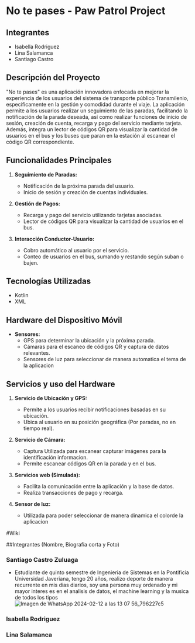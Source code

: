 # No te pases - Paw Patrol Project

## Integrantes

- Isabella Rodriguez
- Lina Salamanca
- Santiago Castro

## Descripción del Proyecto

"No te pases" es una aplicación innovadora enfocada en mejorar la experiencia de los usuarios del sistema de transporte público Transmilenio, específicamente en la gestión y comodidad durante el viaje. La aplicación permite a los usuarios realizar un seguimiento de las paradas, facilitando la notificación de la parada deseada, así como realizar funciones de inicio de sesión, creación de cuenta, recarga y pago del servicio mediante tarjeta. Además, integra un lector de códigos QR para visualizar la cantidad de usuarios en el bus y los buses que paran en la estación al escanear el código QR correspondiente.

## Funcionalidades Principales

1. **Seguimiento de Paradas:**
   - Notificación de la próxima parada del usuario.
   - Inicio de sesión y creación de cuentas individuales.

2. **Gestión de Pagos:**
   - Recarga y pago del servicio utilizando tarjetas asociadas.
   - Lector de códigos QR para visualizar la cantidad de usuarios en el bus.

3. **Interacción Conductor-Usuario:**
   - Cobro automático al usuario por el servicio.
   - Conteo de usuarios en el bus, sumando y restando según suban o bajen.

## Tecnologías Utilizadas

-  Kotlin
-  XML

## Hardware del Dispositivo Móvil

- **Sensores:**
  - GPS para determinar la ubicación y la próxima parada.
  - Cámaras para el escaneo de códigos QR y captura de datos relevantes.
  - Sensores de luz para seleccionar de manera automatica el tema de la aplicacion
 
 ## Servicios y uso del Hardware

1. **Servicio de Ubicación y GPS:**
   - Permite a los usuarios recibir notificaciones basadas en su ubicación.
   - Ubica al usuario en su posición geográfica (Por paradas, no en tiempo real).

2. **Servicio de Cámara:**
   - Captura Utilizada para escanear capturar imágenes para la identificación informacion.
   - Permite escanear códigos QR en la parada y en el bus.

3. **Servicios web (Simulada):**
   - Facilita la comunicación entre la aplicación y la base de datos.
   - Realiza transacciones de pago y recarga.

4. **Sensor de luz:**
   - Utilizada para poder seleccionar de manera dinamica el colorde la aplicacion


#Wiki

##Integrantes (Nombre, Biografia corta y Foto)

### Santiago Castro Zuluaga
- Estudiante de quinto semestre de Ingenieria de Sistemas en la Pontificia Universidad Javeriana, tengo 20 años, realizo deporte de manera recurrente en mis dias diarios, soy una persona muy ordenado y mi mayor interes es en el analisis de datos, el machine learning y la musica de todos los tipos
![Imagen de WhatsApp 2024-02-12 a las 13 07 56_796227c5](https://github.com/Intro-CompuMovil/No-te-pases/assets/117325532/47f85ea8-7791-4457-b287-91367586e1f5)


### Isabella Rodriguez


### Lina Salamanca
